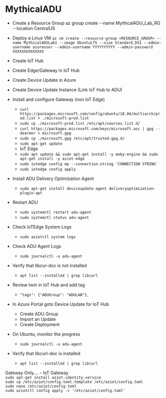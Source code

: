 # MythicalADU

* Create a Resource Group
az group create --name MythicalADU_Lab_RG --location CentralUS

* Deploy a Linux VM
    ```az vm create --resource-group <RESOURCE_GROUP> --name MythicalADULab1 --image UbuntuLTS --size Standard_DS1 --admin-username azureuser --admin-username YYYYYYYYYY --admin-password XXXXXXXXXXXXXX```

* Create IoT Hub
* Create Edge/Gateway in IoT Hub
* Create Device Update in Azure
* Create Device Update Instance (Link IoT Hub to ADU)
* Install and configure Gateway (non IoT Edge)
    - ```curl https://packages.microsoft.com/config/ubuntu/18.04/multiarch/prod.list > ./microsoft-prod.list```  
    - ```sudo cp ./microsoft-prod.list /etc/apt/sources.list.d/```  
    - ```curl https://packages.microsoft.com/keys/microsoft.asc | gpg --dearmor > microsoft.gpg```
    - ```sudo cp ./microsoft.gpg /etc/apt/trusted.gpg.d/```  
    - ```sudo apt-get update```  
    - IoT Edge  
    - ```sudo apt update && sudo apt-get install -y moby-engine && sudo apt-get install -y aziot-edge```  
    - ```sudo iotedge config mp --connection-string 'CONNECTION STRING'```  
    - ```sudo iotedge config apply```   

* Install ADU Delivery Optimization Agent
    - ```sudo apt-get install deviceupdate-agent deliveryoptimization-plugin-apt```  
* Restart ADU
    - ```sudo systemctl restart adu-agent```  
    - ```sudo systemctl status adu-agent```  
* Check IoTEdge System Logs
    - ```sudo aziotctl system logs```  
* Check ADU Agent Logs
    - ```sudo journalctl -u adu-agent```  
* Verify that libcur-doc is not installed
    - ```apt list --installed | grep libcurl```  
* Review twin in IoT Hub and add tag
    - ```"tags": {"ADUGroup": "ADULAB"},```  
* In Azure Portal goto Device Update for IoT Hub
    - Create ADU Group
    - Import an Update
    - Create Deployment
* On Ubuntu, monitor the progress  
    - ```sudo journalctl -u adu-agent```  
* Verify that libcurl-doc is installed
    - ```apt list --installed | grep libcurl```  


Gateway Only....
    - IoT Gateway  
    ```sudo apt-get install aziot-identity-service```  
    ```sudo cp /etc/aziot/config.toml.template /etc/aziot/config.toml```  
    ```sudo nano /etc/aziot/config.toml```  
    ```sudo aziotctl config apply -c '/etc/aziot/config.toml'``` 